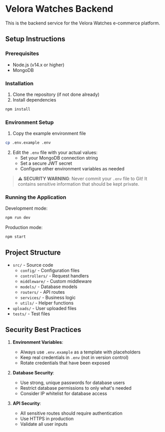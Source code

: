 # Velora Watches Backend

This is the backend service for the Velora Watches e-commerce platform.

## Setup Instructions

### Prerequisites
- Node.js (v14.x or higher)
- MongoDB

### Installation

1. Clone the repository (if not done already)
2. Install dependencies
```bash
npm install
```

### Environment Setup

1. Copy the example environment file
```bash
cp .env.example .env
```

2. Edit the `.env` file with your actual values:
   - Set your MongoDB connection string
   - Set a secure JWT secret
   - Configure other environment variables as needed

> **⚠️ SECURITY WARNING**: Never commit your `.env` file to Git! It contains sensitive information that should be kept private.

### Running the Application

Development mode:
```bash
npm run dev
```

Production mode:
```bash
npm start
```

## Project Structure

- `src/` - Source code
  - `config/` - Configuration files
  - `controllers/` - Request handlers
  - `middleware/` - Custom middleware
  - `models/` - Database models
  - `routers/` - API routes
  - `services/` - Business logic
  - `utils/` - Helper functions
- `uploads/` - User uploaded files
- `tests/` - Test files

## Security Best Practices

1. **Environment Variables**:
   - Always use `.env.example` as a template with placeholders
   - Keep real credentials in `.env` (not in version control)
   - Rotate credentials that have been exposed

2. **Database Security**:
   - Use strong, unique passwords for database users
   - Restrict database permissions to only what's needed
   - Consider IP whitelist for database access

3. **API Security**:
   - All sensitive routes should require authentication
   - Use HTTPS in production
   - Validate all user inputs